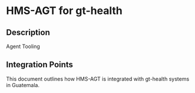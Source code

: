 # HMS-AGT for gt-health

## Description

Agent Tooling

## Integration Points

This document outlines how HMS-AGT is integrated with gt-health systems in Guatemala.
